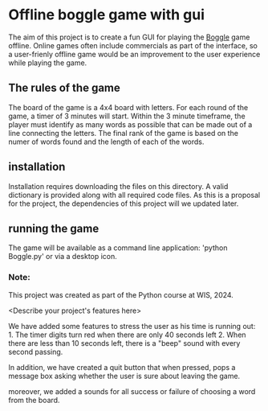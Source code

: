 # Offline boggle game with gui

The aim of this project is to create a fun GUI for playing the [Boggle](https://en.wikipedia.org/wiki/Boggle) game offline.
Online games often include commercials as part of the interface, so a user-frienly offline game would be an improvement to the user experience while playing the game. 

## The rules of the game
The board of the game is a 4x4 board with letters. For each round of the game, a timer of 3 minutes will start. Within the 3 minute timeframe, the player must identify as many words as possible that can be made out of a line connecting the letters. 
The final rank of the game is based on the numer of words found and the length of each of the words. 

## installation
Installation requires downloading the files on this directory. A valid dictionary is provided along with all required code files. 
As this is a proposal for the project, the dependencies of this project will we updated later. 

## running the game
The game will be available as a command line application: 'python Boggle.py' or via a desktop icon. 

### Note:
This project was created as part of the Python course at WIS, 2024. 

<Describe your project's features here>

We have added some features to stress the user as his time is running out:
    1. The timer digits turn red when there are only 40 seconds left
    2. When there are less than 10 seconds left,
       there is a "beep" sound with every second passing.

In addition, we have created a quit button that when pressed,
pops a message box asking whether the user is sure about leaving the game.

moreover, we added a sounds for all success or failure of choosing a word from the board.
